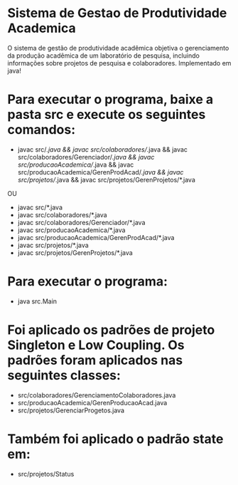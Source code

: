 # Sistema de Gestao de Produtividade Academica
 O sistema de gestão de produtividade acadêmica objetiva o gerenciamento da produção
 acadêmica de um laboratório de pesquisa, incluindo informações sobre projetos de pesquisa e
 colaboradores.
 Implementado em java!

# Para executar o programa, baixe a pasta src e execute os seguintes comandos:
 
  - javac src/*.java && javac src/colaboradores/*.java && javac src/colaboradores/Gerenciador/*.java && javac src/producaoAcademica/*.java && javac src/producaoAcademica/GerenProdAcad/*.java && javac src/projetos/*.java && javac src/projetos/GerenProjetos/*.java

  OU

  - javac src/*.java
  - javac src/colaboradores/*.java
  - javac src/colaboradores/Gerenciador/*.java
  - javac src/producaoAcademica/*.java
  - javac src/producaoAcademica/GerenProdAcad/*.java
  - javac src/projetos/*.java
  - javac src/projetos/GerenProjetos/*.java
 
# Para executar o programa:
 
  - java src.Main

# Foi aplicado os padrões de projeto Singleton e Low Coupling. Os padrões foram aplicados nas seguintes classes:

 - src/colaboradores/GerenciamentoColaboradores.java
 - src/producaoAcademica/GerenProducaoAcad.java
 - src/projetos/GerenciarProgetos.java

 # Também foi aplicado o padrão state em:

 - src/projetos/Status
 
